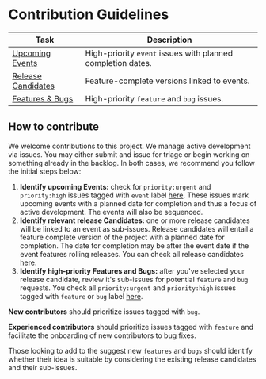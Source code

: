 # Contribution Guidelines

| Task | Description |
|------|-------------|
| [Upcoming Events](https://github.com/movementlabsxyz/ffs/issues?q=is%3Aissue%20state%3Aopen%20label%3Apriority%3Ahigh%2Cpriority%3Amedium%20label%3Aevent) | High-priority `event` issues with planned completion dates. |
| [Release Candidates](https://github.com/movementlabsxyz/ffs/issues?q=is%3Aissue%20state%3Aopen%20label%3Arelease-candidate) | Feature-complete versions linked to events. |
| [Features & Bugs](https://github.com/movementlabsxyz/ffs/issues?q=is%3Aissue%20state%3Aopen%20label%3Afeature%2Cbug%20label%3Apriority%3Aurgent%2Cpriority%3Ahigh) | High-priority `feature` and `bug` issues. |

## How to contribute

We welcome contributions to this project. We manage active development via issues. You may either submit and issue for triage or begin working on something already in the backlog. In both cases, we recommend you follow the initial steps below:

1. **Identify upcoming Events:** check for `priority:urgent` and `priority:high` issues tagged with `event` label [here](https://github.com/movementlabsxyz/ffs/issues?q=is%3Aissue%20state%3Aopen%20label%3Apriority%3Ahigh%2Cpriority%3Amedium%20label%3Aevent%20). These issues mark upcoming events with a planned date for completion and thus a focus of active development. The events will also be sequenced. 
2. **Identify relevant release Candidates:** one or more release candidates will be linked to an event as sub-issues. Release candidates will entail a feature complete version of the project with a planned date for completion. The date for completion may be after the event date if the event features rolling releases. You can check all release candidates [here](https://github.com/movementlabsxyz/ffs/issues?q=is%3Aissue%20state%3Aopen%20label%3Arelease-candidate).
3. **Identify high-priority Features and Bugs:** after you've selected your release candidate, review it's sub-issues for potential `feature` and `bug` requests. You check all `priority:urgent` and `priority:high` issues tagged with `feature` or `bug` label [here](https://github.com/movementlabsxyz/ffs/issues?q=is%3Aissue%20state%3Aopen%20label%3Afeature%2Cbug%20label%3Apriority%3Aurgent%2Cpriority%3Ahigh%20).

**New contributors** should prioritize issues tagged with `bug`. 

**Experienced contributors** should prioritize issues tagged with `feature` and facilitate the onboarding of new contributors to bug fixes.

Those looking to add to the suggest new `features` and `bugs` should identify whether their idea is suitable by considering the existing release candidates and their sub-issues.
